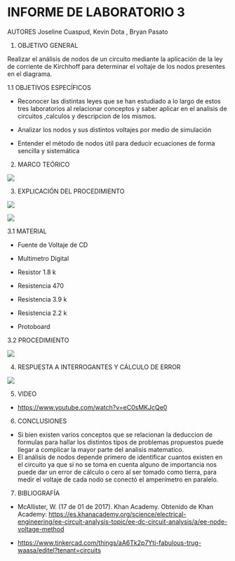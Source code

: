 # INFORME DE LABORATORIO 3

AUTORES Joseline Cuaspud, Kevin Dota , Bryan Pasato 

1. OBJETIVO GENERAL 

Realizar el análisis de nodos de un circuito mediante la aplicación de la ley de corriente de Kirchhoff para determinar el voltaje de los nodos presentes en el diagrama.

1.1 OBJETIVOS ESPECÍFICOS 

- Reconocer las distintas leyes que se han estudiado a lo largo de estos tres laboratorios al relacionar conceptos y saber aplicar en el analisis de circuitos ,calculos y descripcion de los mismos.

- Analizar los nodos y sus distintos voltajes por medio de simulación 

- Entender el método de nodos útil para deducir ecuaciones de forma sencilla y sistemática

2. MARCO TEÓRICO 

![](https://user-images.githubusercontent.com/84998005/122140656-69385f00-ce11-11eb-94ab-960288c8bec7.png)


3. EXPLICACIÓN DEL PROCEDIMIENTO

![](https://user-images.githubusercontent.com/84998013/122136424-160dde80-ce08-11eb-9127-eb9da75ffbeb.png)

![](https://user-images.githubusercontent.com/84998013/122136781-d398d180-ce08-11eb-90e7-d57150329802.png)

3.1  MATERIAL 

- Fuente de Voltaje de CD

- Multimetro Digital

- Resistor 1.8 k

- Resistencia 470

- Resistencia 3.9 k

- Resistencia 2.2 k

- Protoboard




3.2 PROCEDIMIENTO 

![](https://user-images.githubusercontent.com/84397282/122142308-d00b4780-ce14-11eb-8784-9e29cfb143d7.jpg)

4. RESPUESTA A INTERROGANTES  Y CÁLCULO DE ERROR  

![](https://user-images.githubusercontent.com/84397282/122144444-2084a400-ce19-11eb-9977-8c38b316db82.jpg)


5. VIDEO 

- https://www.youtube.com/watch?v=eC0sMKJcQe0

6. CONCLUSIONES 

- Si bien existen varios conceptos que se relacionan la deduccion de formulas para hallar los distintos tipos de problemas propuestos puede llegar a complicar la mayor parte del analisis matematico.
- El análisis de nodos depende primero de identificar cuantos existen en el circuito ya que si no se toma en cuenta alguno de importancia nos puede dar un error de cálculo o cero al ser tomado como tierra, para medir el voltaje de cada nodo se conectó el amperímetro en paralelo. 

	



7. BIBLIOGRAFÍA 

- McAllister, W. (17 de 01 de 2017). Khan Academy. Obtenido de Khan Academy: https://es.khanacademy.org/science/electrical-engineering/ee-circuit-analysis-topic/ee-dc-circuit-analysis/a/ee-node-voltage-method

- https://www.tinkercad.com/things/aA6Tk2p7Ytj-fabulous-trug-waasa/editel?tenant=circuits








